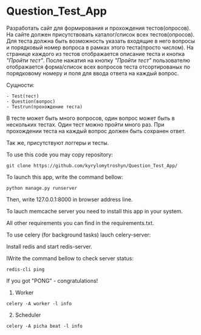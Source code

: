 # Question_Test_App

Разработать сайт для формирования и прохождения тестов(опросов).
На сайте должен присутствовать каталог/список всех тестов(опросов).
Для теста должна быть возможность указать входящие в него вопросы и порядковый номер вопроса в рамках этого теста(просто числом).
На странице каждого из тестов отображается описание теста и кнопка _"Пройти тест"_.
После нажатия на кнопку _"Пройти тест"_ пользователю отображается форма/список всех вопросов теста отсортированых по порядковому номеру и поля для ввода ответа на каждый вопрос.

Сущности:

```
- Test(тест)
- Question(вопрос)
- Testrun(прохождение теста)
```

В тесте может быть много вопросов,
один вопрос может быть в нескольких тестах.
Один тест можно пройти много раз.
При прохождении теста на каждый вопрос должен быть
сохранен ответ.

Так же, присутствуют логгеры и тесты.

To use this code you may copy repository:
```
git clone https://github.com/kyrylomytroshyn/Question_Test_App/
```

To launch this app, write the command bellow:

```
python manage.py runserver
```

Then, write 127.0.0.1:8000 in browser address line.

To lauch memcache server you need to install this app in your system.

All other requirements you can find in the requirements.txt.

To use celery (for background tasks) lauch celery-server:

Install redis and start redis-server.

IWrite the command bellow to check server status:
```
redis-cli ping
```
If you got "PONG" - congratulations!

1. Worker
```
celery -A worker -l info
```

2. Scheduler
```
celery -A picha beat -l info
```
